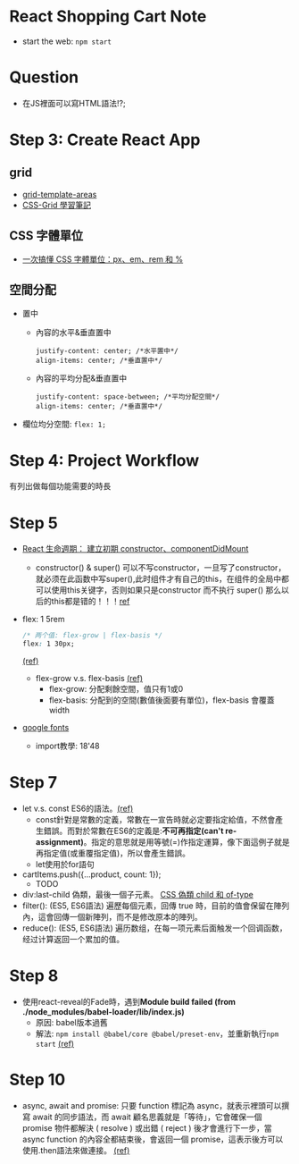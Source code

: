 # React Shopping Cart Note
* start the web: `npm start`
# Question
* 在JS裡面可以寫HTML語法!?;
  

# Step 3: Create React App
## grid
* [grid-template-areas](https://developer.mozilla.org/zh-CN/docs/Web/CSS/grid-template-areas)
* [CSS-Grid 學習筆記](https://ithelp.ithome.com.tw/articles/10231044)

## CSS 字體單位
* [一次搞懂 CSS 字體單位：px、em、rem 和 %](https://www.oxxostudio.tw/articles/201809/css-font-size.html)

## 空間分配
* 置中
  * 內容的水平&垂直置中
    ```
    justify-content: center; /*水平置中*/
    align-items: center; /*垂直置中*/
    ```
  
  * 內容的平均分配&垂直置中
    ```
    justify-content: space-between; /*平均分配空間*/
    align-items: center; /*垂直置中*/
    ```
* 欄位均分空間: `flex: 1;`
# Step 4: Project Workflow 
有列出做每個功能需要的時長

# Step 5
* [React 生命週期： 建立初期 constructor、componentDidMount](https://yakimhsu.com/project/project_w21_01_React_life_constructor.html)
  * constructor() & super()
  可以不写constructor，一旦写了constructor，就必须在此函数中写super(),此时组件才有自己的this，在组件的全局中都可以使用this关键字，否则如果只是constructor 而不执行 super() 那么以后的this都是错的！！！[ref](https://www.cnblogs.com/faith3/p/9219446.html)

* flex: 1 5rem
  ```css
  /* 两个值: flex-grow | flex-basis */
  flex: 1 30px;
  ```
  [(ref)](https://developer.mozilla.org/zh-CN/docs/Web/CSS/flex)
  * flex-grow v.s. flex-basis [(ref)](https://ithelp.ithome.com.tw/articles/10208741)
    * flex-grow: 分配剩餘空間，值只有1或0
    *  flex-basis: 分配到的空間(數值後面要有單位)，flex-basis 會覆蓋 width
  
* [google fonts](https://fonts.google.com/?selection.family=Montserrat&sidebar.open=true)
  * import教學: 18'48
  
# Step 7
* let v.s. const
  ES6的語法。[(ref)](https://eyesofkids.gitbooks.io/react-basic-zh-tw/content/day05_es6_let_const/)
  * const針對是常數的定義，常數在一宣告時就必定要指定給值，不然會產生錯誤。而對於常數在ES6的定義是:__不可再指定(can't re-assignment)__。指定的意思就是用等號(=)作指定運算，像下面這例子就是再指定值(或重覆指定值)，所以會產生錯誤。
  * let使用於for語句
* cartItems.push({...product, count: 1});
  * TODO
* div:last-child
  偽類，最後一個子元素。
  [CSS 偽類 child 和 of-type](https://www.oxxostudio.tw/articles/201405/css-selector.html)
* filter(): (ES5, ES6語法) 遍歷每個元素，回傳 true 時，目前的值會保留在陣列內，這會回傳一個新陣列，而不是修改原本的陣列。
* reduce(): (ES5, ES6語法) 遍历数组，在每一项元素后面触发一个回调函数，经过计算返回一个累加的值。

# Step 8
* 使用react-reveal的Fade時，遇到**Module build failed (from ./node_modules/babel-loader/lib/index.js)**
  * 原因: babel版本過舊
  * 解法: `npm install @babel/core @babel/preset-env`，並重新執行`npm start` [(ref)](https://stackoverflow.com/questions/56098779/how-to-fix-module-build-failed-from-node-modules-babel-loader-lib-index-js)


# Step 10
* async, await and promise:
  只要 function 標記為 async，就表示裡頭可以撰寫 await 的同步語法，而 await 顧名思義就是「等待」，它會確保一個 promise 物件都解決 ( resolve ) 或出錯 ( reject ) 後才會進行下一步，當 async function 的內容全都結束後，會返回一個 promise，這表示後方可以使用.then語法來做連接。 [(ref)](https://www.oxxostudio.tw/articles/201908/js-async-await.html)